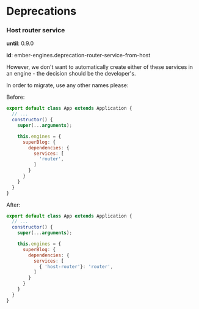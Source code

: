 # Deprecations

### Host router service

**until**: 0.9.0

**id**: ember-engines.deprecation-router-service-from-host

However, we don't want to automatically create either of these services in an engine - the decision should be the developer's.

In order to migrate, use any other names please:

Before:

```js
export default class App extends Application {
  // ...
  constructor() {
    super(...arguments);

    this.engines = {
      superBlog: {
        dependencies: {
          services: [
            'router',
          ]
        }
      }
    }
  }
}

```

After:

```js
export default class App extends Application {
  // ...
  constructor() {
    super(...arguments);

    this.engines = {
      superBlog: {
        dependencies: {
          services: [
            { 'host-router'}: 'router',
          ]
        }
      }
    }
  }
}

```